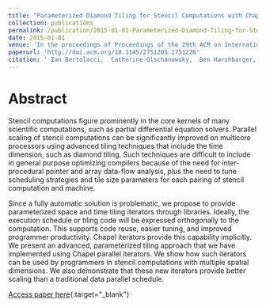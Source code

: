 ```yaml
---
title: "Parameterized Diamond Tiling for Stencil Computations with Chapel Parallel Iterators"
collection: publications
permalink: /publication/2015-01-01-Parameterized-Diamond-Tiling-for-Stencil-Computations-with-Chapel-Parallel-Iterators
date: 2015-01-01
venue: 'In the proceedings of Proceedings of the 29th ACM on International Conference on Supercomputing'
paperurl: 'http://doi.acm.org/10.1145/2751205.2751226'
citation: ' Ian Bertolacci,  Catherine Olschanowsky,  Ben Harshbarger,  Bradford Chamberlain,  David Wonnacott,  Michelle Strout, &quot;Parameterized Diamond Tiling for Stencil Computations with Chapel Parallel Iterators.&quot; In the proceedings of Proceedings of the 29th ACM on International Conference on Supercomputing, 2015.'
---
```


# Abstract
Stencil computations figure prominently in the core kernels of many scientific computations, such as partial differential equation solvers.
Parallel scaling of stencil computations can be significantly improved on multicore processors using advanced tiling techniques that include the time dimension, such as diamond tiling.
Such techniques are difficult to include in general purpose optimizing compilers because of the need for inter-procedural pointer and array data-flow analysis, plus the need to tune scheduling strategies and tile size parameters for each pairing of stencil computation and machine.

Since a fully automatic solution is problematic, we propose to provide parameterized space and time tiling iterators through libraries.
Ideally, the execution schedule or tiling code will be expressed orthogonally to the computation.
This supports code reuse, easier tuning, and improved programmer productivity.
Chapel iterators provide this capability implicitly.
We present an advanced, parameterized tiling approach that we have implemented using Chapel parallel iterators.
We show how such iterators can be used by programmers in stencil computations with multiple spatial dimensions.
We also demonstrate that these new iterators provide better scaling than a traditional data parallel schedule.

[Access paper here](http://doi.acm.org/10.1145/2751205.2751226){:target="_blank"}
